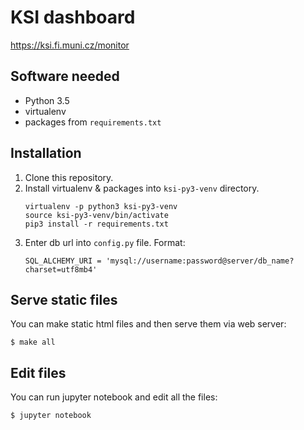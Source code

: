 # KSI dashboard

<https://ksi.fi.muni.cz/monitor>

## Software needed

 * Python 3.5
 * virtualenv
 * packages from `requirements.txt`

## Installation

 1. Clone this repository.
 2. Install virtualenv & packages into `ksi-py3-venv` directory.
    ```
    virtualenv -p python3 ksi-py3-venv
    source ksi-py3-venv/bin/activate
    pip3 install -r requirements.txt
    ```
 3. Enter db url into `config.py` file. Format:
    ```
    SQL_ALCHEMY_URI = 'mysql://username:password@server/db_name?charset=utf8mb4'
    ```

## Serve static files

You can make static html files and then serve them via web server:
```
$ make all
```

## Edit files

You can run jupyter notebook and edit all the files:
```
$ jupyter notebook
```
